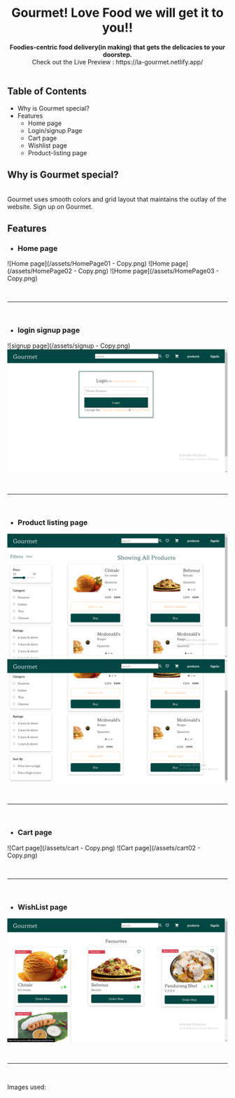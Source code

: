 <div align="center">
  <h1>Gourmet! Love Food we will get it to you!!</h1>
</div>

<div align="center">
  <strong>Foodies-centric food delivery(in making) that gets the delicacies to your doorstep.</strong> <br>
    Check out the Live Preview : https://la-gourmet.netlify.app/
</div>



<br>


## Table of Contents

- Why is Gourmet special?
- Features
    - Home page
    - Login/signup Page
    - Cart page
    - Wishlist page
    - Product-listing page



## Why is Gourmet special?
<br>
Gourmet uses smooth colors and grid layout that maintains the outlay of the website. Sign up on Gourmet.
<br>






## Features

- ### Home page
![Home page](/assets/HomePage01 - Copy.png)
![Home page](/assets/HomePage02 - Copy.png)
![Home page](/assets/HomePage03 - Copy.png)

<br><hr><br>

- ### login signup page
![signup page](/assets/signup - Copy.png)
![login page](/assets/login.png)

<br><hr><br>

- ### Product listing page
![Product listing page](/assets/products01.png)
![Product listing page](/assets/products02.png)

<br><hr><br>

- ### Cart page
![Cart page](/assets/cart - Copy.png)
![Cart page](/assets/cart02 - Copy.png)


<br><hr><br>

- ### WishList page
 ![WishList page](/assets/wishlist.png)

<br><hr><br>

Images used:
